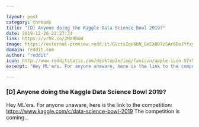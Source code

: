 ```yaml
---

layout: post
category: threads
title: "[D] Anyone doing the Kaggle Data Science Bowl 2019?"
date: 2019-12-26 22:27:34
link: https://vrhk.co/2Mz9bGW
image: https://external-preview.redd.it/GVctxZqH6bN_GeEX8D7zSAr6DoJYfxyQtNUpDoQRClE.jpg?width=240&height=125.654450262&auto=webp&s=ba25e29cbd93e3d608fe4ccfa8e8c32b426b9124
domain: reddit.com
author: "reddit"
icon: http://www.redditstatic.com/desktop2x/img/favicon/apple-icon-57x57.png
excerpt: "Hey ML'ers. For anyone unaware, here is the link to the competition: <https://www.kaggle.com/c/data-science-bowl-2019> The competition is coming..."

---
```


### [D] Anyone doing the Kaggle Data Science Bowl 2019?

Hey ML'ers. For anyone unaware, here is the link to the competition: <https://www.kaggle.com/c/data-science-bowl-2019> The competition is coming...